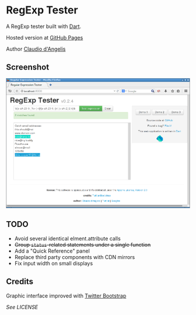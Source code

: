 # RegExp Tester

A RegExp tester built with [Dart](http://www.dartlang.org).

Hosted version at [GitHub Pages](http://claudiodangelis.github.io/dart_regexp_tester/)

Author [Claudio d'Angelis](http://www.claudiodangelis.com/about)

## Screenshot

![Screenshot](screenshot.png)

## TODO

- Avoid several identical elment.attribute calls 
- ~~Group `status`-related statements under a single function~~
- Add a "Quick Reference" panel
- Replace third party components with CDN mirrors
- Fix input width on small displays

## Credits

Graphic interface improved with [Twitter Bootstrap](twitter.github.com/bootstrap)

_See LICENSE_
